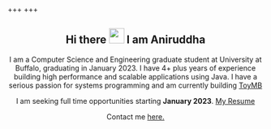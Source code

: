 +++
+++

<h2 align="center"> Hi there <img src="https://github.com/TheDudeThatCode/TheDudeThatCode/blob/master/Assets/Hi.gif?raw=true" width="30px"> I am Aniruddha </h2>

<div align="center">
<p>
I am a Computer Science and Engineering graduate student at University at Buffalo, graduating in January 2023. I have 4+ plus years of experience building high performance and scalable applications using Java. I have a serious passion for systems programming and am currently building <a href="https://github.com/aniruddha96/ToyMB">ToyMB</a> </p>

<p>I am seeking full time opportunities starting <b>January 2023</b>. <a href="/AniruddhaParvatResume.pdf">My Resume</a></p> Contact me <a href="https://www.linkedin.com/in/aniruddhaparvat/">here. </a>  

</p>
</div>
